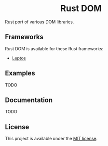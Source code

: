 <h1 align="center">Rust DOM</h1>

Rust port of various DOM libraries.

## Frameworks

Rust DOM is available for these Rust frameworks:

-   [Leptos](./packages/leptos)

## Examples

TODO

## Documentation

TODO

## License

This project is available under the [MIT license](LICENSE.md).
